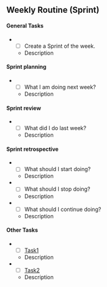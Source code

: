 ## Weekly Routine (Sprint)

#### General Tasks
* - [ ] Create a Sprint of the week.
  - Description

#### Sprint planning
* - [ ] What I am doing next week?
  - Description

#### Sprint review
* - [ ] What did I do last week?
  - Description

#### Sprint retrospective
* - [ ] What should I start doing?
  - Description
* - [ ] What should I stop doing?
  - Description
* - [ ] What should I continue doing?
  - Description

#### Other Tasks
* - [ ] [Task1](Link1)
  - Description
* - [ ] [Task2](Link2)
  - Description
